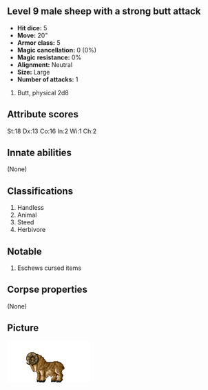 ## Level 9 male sheep with a strong butt attack
- **Hit dice:** 5
- **Move:** 20"
- **Armor class:** 5
- **Magic cancellation:** 0 (0%)
- **Magic resistance:** 0%
- **Alignment:** Neutral
- **Size:** Large
- **Number of attacks:** 1
1. Butt, physical 2d8
## Attribute scores
St:18 Dx:13 Co:16 In:2 Wi:1 Ch:2
## Innate abilities
(None)
## Classifications
1. Handless
2. Animal
3. Steed
4. Herbivore
## Notable
1. Eschews cursed items
## Corpse properties
(None)
## Picture
![Large ram](https://github.com/hyvanmielenpelit/GnollHackTileSet/blob/main/Monsters/large_ram/large_ram.png)
